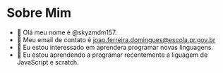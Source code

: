 # Sobre Mim
- 👋 Olá meu nome é @skyzmdm157.
- 👀 Meu email de contato é joao.ferreira.domingues@escola.pr.gov.br
- 🌱 Eu estou interessado em aprendera programar novas linguagens.
- 💞️ Eu estou aprendendo a programar recentemente a liguagem de JavaScript e scratch.
